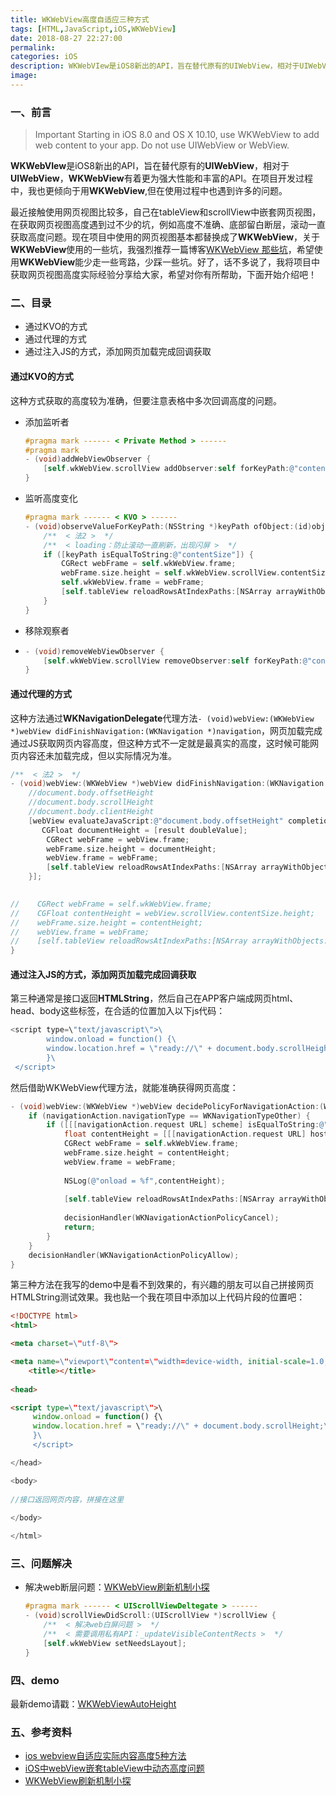 ```yaml
---
title: WKWebView高度自适应三种方式
tags: [HTML,JavaScript,iOS,WKWebView]
date: 2018-08-27 22:27:00
permalink:
categories: iOS
description: WKWebVIew是iOS8新出的API，旨在替代原有的UIWebView，相对于UIWebView，WKWebView有着更为强大性能和丰富的API。在项目开发过程中，我也更倾向于用WKWebView,但在使用过程中也遇到许多的问题。
image:
---
```

<p class="description"></p>



<!-- more -->

### 一、前言

> Important
> Starting in iOS 8.0 and OS X 10.10, use WKWebView to add web content to your app. Do not use UIWebView or WebView.

**WKWebVIew**是iOS8新出的API，旨在替代原有的**UIWebView**，相对于**UIWebView**，**WKWebView**有着更为强大性能和丰富的API。在项目开发过程中，我也更倾向于用**WKWebView**,但在使用过程中也遇到许多的问题。

最近接触使用网页视图比较多，自己在tableView和scrollView中嵌套网页视图，在获取网页视图高度遇到过不少的坑，例如高度不准确、底部留白断层，滚动一直获取高度问题。现在项目中使用的网页视图基本都替换成了**WKWebView**，关于**WKWebView**使用的一些坑，我强烈推荐一篇博客[WKWebView 那些坑](https://mp.weixin.qq.com/s/rhYKLIbXOsUJC_n6dt9UfA)，希望使用**WKWebView**能少走一些弯路，少踩一些坑。好了，话不多说了，我将项目中获取网页视图高度实际经验分享给大家，希望对你有所帮助，下面开始介绍吧！

### 二、目录

- 通过KVO的方式
- 通过代理的方式
- 通过注入JS的方式，添加网页加载完成回调获取

#### 通过KVO的方式

这种方式获取的高度较为准确，但要注意表格中多次回调高度的问题。

- 添加监听者

  ```objective-c
  #pragma mark ------ < Private Method > ------
  #pragma mark
  - (void)addWebViewObserver {
      [self.wkWebView.scrollView addObserver:self forKeyPath:@"contentSize" options:NSKeyValueObservingOptionNew context:nil];
  }
  ```

- 监听高度变化

  ```objective-c
  #pragma mark ------ < KVO > ------
  - (void)observeValueForKeyPath:(NSString *)keyPath ofObject:(id)object change:(NSDictionary<NSKeyValueChangeKey,id> *)change context:(void *)context {
      /**  < 法2 >  */
      /**  < loading：防止滚动一直刷新，出现闪屏 >  */
      if ([keyPath isEqualToString:@"contentSize"]) {
          CGRect webFrame = self.wkWebView.frame;
          webFrame.size.height = self.wkWebView.scrollView.contentSize.height;
          self.wkWebView.frame = webFrame;
          [self.tableView reloadRowsAtIndexPaths:[NSArray arrayWithObjects:[NSIndexPath indexPathForRow:3 inSection:0], nil] withRowAnimation:UITableViewRowAnimationNone];
      }
  }
  ```

- 移除观察者

- ```objective-c
  - (void)removeWebViewObserver {
      [self.wkWebView.scrollView removeObserver:self forKeyPath:@"contentSize"];
  }
  ```


#### 通过代理的方式

这种方法通过**WKNavigationDelegate**代理方法`- (void)webView:(WKWebView *)webView didFinishNavigation:(WKNavigation *)navigation`，网页加载完成通过JS获取网页内容高度，但这种方式不一定就是最真实的高度，这时候可能网页内容还未加载完成，但以实际情况为准。

```objective-c
/**  < 法2 >  */
- (void)webView:(WKWebView *)webView didFinishNavigation:(WKNavigation *)navigation {
    //document.body.offsetHeight
    //document.body.scrollHeight
    //document.body.clientHeight
    [webView evaluateJavaScript:@"document.body.offsetHeight" completionHandler:^(id _Nullable result, NSError * _Nullable error) {
       CGFloat documentHeight = [result doubleValue];
        CGRect webFrame = webView.frame;
        webFrame.size.height = documentHeight;
        webView.frame = webFrame;
        [self.tableView reloadRowsAtIndexPaths:[NSArray arrayWithObjects:[NSIndexPath indexPathForRow:3 inSection:0], nil] withRowAnimation:UITableViewRowAnimationNone];
    }];

    
//    CGRect webFrame = self.wkWebView.frame;
//    CGFloat contentHeight = webView.scrollView.contentSize.height;
//    webFrame.size.height = contentHeight;
//    webView.frame = webFrame;
//    [self.tableView reloadRowsAtIndexPaths:[NSArray arrayWithObjects:[NSIndexPath indexPathForRow:3 inSection:0], nil] withRowAnimation:UITableViewRowAnimationNone];
}
```

#### 通过注入JS的方式，添加网页加载完成回调获取

第三种通常是接口返回**HTMLString**，然后自己在APP客户端成网页html、head、body这些标签，在合适的位置加入以下js代码：

```js
<script type=\"text/javascript\">\
        window.onload = function() {\
        window.location.href = \"ready://\" + document.body.scrollHeight;\
        }\
 </script>
```

然后借助WKWebView代理方法，就能准确获得网页高度：

```objective-c
- (void)webView:(WKWebView *)webView decidePolicyForNavigationAction:(WKNavigationAction *)navigationAction decisionHandler:(void (^)(WKNavigationActionPolicy))decisionHandler {
    if (navigationAction.navigationType == WKNavigationTypeOther) {
        if ([[[navigationAction.request URL] scheme] isEqualToString:@"ready"]) {
            float contentHeight = [[[navigationAction.request URL] host] floatValue];
            CGRect webFrame = self.wkWebView.frame;
            webFrame.size.height = contentHeight;
            webView.frame = webFrame;
            
            NSLog(@"onload = %f",contentHeight);
            
            [self.tableView reloadRowsAtIndexPaths:[NSArray arrayWithObjects:[NSIndexPath indexPathForRow:3 inSection:0], nil] withRowAnimation:UITableViewRowAnimationNone];
            
            decisionHandler(WKNavigationActionPolicyCancel);
            return;
        }
    }
    decisionHandler(WKNavigationActionPolicyAllow);
}
```

第三种方法在我写的demo中是看不到效果的，有兴趣的朋友可以自己拼接网页HTMLString测试效果。我也贴一个我在项目中添加以上代码片段的位置吧：

```html
<!DOCTYPE html>
<html>

<meta charset=\"utf-8\">

<meta name=\"viewport\"content=\"width=device-width, initial-scale=1.0, minimum-scale=1.0, maximum-scale=1.0, user-scalable=no\">\
    <title></title>
    
<head>

<script type=\"text/javascript\">\
     window.onload = function() {\
     window.location.href = \"ready://\" + document.body.scrollHeight;\
     }\
     </script>

</head>

<body>
    
//接口返回网页内容，拼接在这里
    
</body>

</html>
```



### 三、问题解决

- 解决web断层问题：[WKWebView刷新机制小探](https://www.jianshu.com/p/1d739e2e7ed2)

  ```objective-c
  #pragma mark ------ < UIScrollViewDeltegate > ------
  - (void)scrollViewDidScroll:(UIScrollView *)scrollView {
      /**  < 解决web白屏问题 >  */
      /**  < 需要调用私有API：_updateVisibleContentRects >  */
      [self.wkWebView setNeedsLayout];
  }
  ```

### 四、demo

最新demo请戳：[WKWebViewAutoHeight](https://github.com/wenmobo/WKWebViewAutoHeight)

### 五、参考资料

- [ios webview自适应实际内容高度5种方法](http://www.skyfox.org/ios-webview-autofit-content-height.html)     
- [iOS中webView嵌套tableView中动态高度问题](https://juejin.im/post/5a38c9055188254b8b3546bf)
- [WKWebView刷新机制小探](https://www.jianshu.com/p/1d739e2e7ed2)